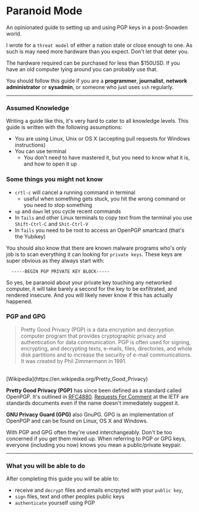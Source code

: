 # Paranoid Mode

An opinionated guide to setting up and using PGP keys in a post-Snowden world.

I wrote for a `threat model` of either a nation state or close enough to one. As such is may need more hardware than you expect. Don't let that deter you.

The hardware required can be purchased for less than $150USD. If you have an old computer lying around you can probably use that.

You should follow this guide if you are a **programmer**, **journalist**, **network administrator** or **sysadmin**, or someone who just uses `ssh` regularly.

----

### **Assumed Knowledge**

Writing a guide like this, it's very hard to cater to all knowledge levels. This guide is written with the following assumptions:

  - You are using Linux, Unix or OS X (accepting pull requests for Windows instructions)
  - You can use terminal
     - You don't need to have mastered it, but you need to know what it is, and how to open it up


### **Some things you might not know**

  - `crtl-c` will cancel a running command in terminal
    - useful when something gets stuck, you hit the wrong command or you need to stop something
  - `up` and `down` let you cycle recent commands
  - In `Tails` and other Linux terminals to copy text from the terminal you use `Shift-Ctrl-C` and `Shit-Ctrl-V`
  - In `Tails` you need to be root to access an OpenPGP smartcard (that's the Yubikey)

You should also know that there are known malware programs who's only job is to scan everything it can looking for `private keys`. These keys are super obvious as they always start with:

      -----BEGIN PGP PRIVATE KEY BLOCK-----

So yes, be paranoid about your private key touching any networked computer, it will take barely a second for the key to be exfiltrated, and rendered insecure. And you will likely never know if this has actually happened.

### PGP and GPG

> Pretty Good Privacy (PGP) is a data encryption and decryption computer program that provides cryptographic
  privacy and authentication for data communication. PGP is often used for signing, encrypting, and decrypting
  texts, e-mails, files, directories, and whole disk partitions and to increase the security of e-mail
  communications. It was created by Phil Zimmermann in 1991. <br>
  <br>
  [Wikipedia](https://en.wikipedia.org/Pretty_Good_Privacy)

**Pretty Good Privacy (PGP)** has since been defined as a standard called OpenPGP. It's outlined in [RFC4880](https://tools.ietf.org/html/rfc4880).
[Requests For Comment](https://en.wikipedia.org/wiki/Request_for_Comments) at the IETF are standards documents even if the name doesn't immediately suggest it.

**GNU Privacy Guard (GPG)** also GnuPG. GPG is an implementation of OpenPGP and can be found on Linux, OS X and Windows.

 With PGP and GPG often they're used interchangeably. Don't be too concerned if you get them mixed up.
 When referring to PGP or GPG keys, everyone (including you now) knows you mean a public/private keypair.

----

### **What you will be able to do**

After completing this guide you will be able to:

 - receive and `decrypt` files and emails encrpyted with your `public key`,
 - `sign` files, text and other peoples public keys
 - `authenticate` yourself using PGP

